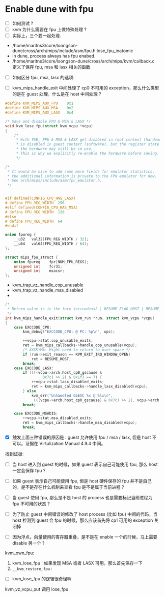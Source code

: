 # Enable dune with fpu

- [ ] 如何测试 ? 
- [ ] kvm 为什么需要在 fpu 上做特殊处理 ?
- [ ] 实际上，三个要一起处理.

- /home/maritns3/core/loongson-dune/cross/arch/mips/include/asm/fpu.h:lose_fpu_inatomic
- in dune, process always has fpu enabed.
- /home/maritns3/core/loongson-dune/cross/arch/mips/kvm/callback.c 定义了保存 fpu, msa 和 lasx 相关的函数

- [ ] 如何区分 fpu, msa, lasx 的选项:

- [ ] kvm_mips_handle_exit 中间处理了 cp0 不可用的 exception，那么什么类型的是在 guest 处理，什么是在 host 中间处理 ?

```c
#define KVM_MIPS_AUX_FPU	0x1
#define KVM_MIPS_AUX_MSA	0x2
#define KVM_MIPS_AUX_LASX	0x4

/* Save and disable FPU & MSA & LASX */
void kvm_lose_fpu(struct kvm_vcpu *vcpu)
{
	/*
	 * With T&E, FPU & MSA & LASX get disabled in root context (hardware) when it
	 * is disabled in guest context (software), but the register state in
	 * the hardware may still be in use.
	 * This is why we explicitly re-enable the hardware before saving.
	 */

/*
 * It would be nice to add some more fields for emulator statistics,
 * the additional information is private to the FPU emulator for now.
 * See arch/mips/include/asm/fpu_emulator.h.
 */


#if defined(CONFIG_CPU_HAS_LASX)
# define FPU_REG_WIDTH	256
#elif defined(CONFIG_CPU_HAS_MSA)
# define FPU_REG_WIDTH	128
#else
# define FPU_REG_WIDTH	64
#endif

union fpureg {
	__u32	val32[FPU_REG_WIDTH / 32];
	__u64	val64[FPU_REG_WIDTH / 64];
};

struct mips_fpu_struct {
	union fpureg	fpr[NUM_FPU_REGS];
	unsigned int	fcr31;
	unsigned int	msacsr;
};
```

- kvm_trap_vz_handle_cop_unusable
- kvm_trap_vz_handle_msa_disabled
- 

```c
/*
 * Return value is in the form (errcode<<2 | RESUME_FLAG_HOST | RESUME_FLAG_NV)
 */
int kvm_mips_handle_exit(struct kvm_run *run, struct kvm_vcpu *vcpu)
{
	case EXCCODE_CPU:
		kvm_debug("EXCCODE_CPU: @ PC: %p\n", opc);

		++vcpu->stat.cop_unusable_exits;
		ret = kvm_mips_callbacks->handle_cop_unusable(vcpu);
		/* XXXKYMA: Might need to return to user space */
		if (run->exit_reason == KVM_EXIT_IRQ_WINDOW_OPEN)
			ret = RESUME_HOST;
		break;
	case EXCCODE_LASX:
		if ((((vcpu->arch.host_cp0_gscause &
				 0x7c) >> 2) & 0x1f) == 7) {
			++vcpu->stat.lasx_disabled_exits;
			ret = kvm_mips_callbacks->handle_lasx_disabled(vcpu);
		} else
			kvm_err("Unhandled GSEXC %x @ %lx\n",
			 (((vcpu->arch.host_cp0_gscause) & 0x7c) >> 2), vcpu->arch.pc);
		break;

	case EXCCODE_MSADIS:
		++vcpu->stat.msa_disabled_exits;
		ret = kvm_mips_callbacks->handle_msa_disabled(vcpu);
		break;
```

- [x] 触发上面三种错误的原因是 : guest 允许使用 fpu / msa / lasx, 但是 host 不可以。证据在 Virtulization Manual 4.9.4 中间。

找到证据:
- [ ] 当 host 进入到 guest 的时候，如果 guest 表示自己可能使用 fpu, 那么 host 一定会保存 fpu ?
- [ ] 如果 guest 表示自己可能使用 fpu, 但是 host 硬件保存的 fpu 并不是自己的，是不是存在什么机制来查看 fpu 是不是属于当前进程 ?
- [ ] 当 guest 使用 fpu, 那么是不是 host 的 process 也是需要标记当前进程为 fpu 不可用的状态 ?
- [ ] 为了防止 guest 中间错误的修改了 host process (比如 fpu) 中间的代码，当 host 检测到 guest 会 fpu 的时候，那么应该首先将 cp1 可用的 exception 关闭掉

- [ ] 因为浮点，向量使用的寄存器重叠，是不是在 enable 一个的时候，马上需要 disable 另一个 ?

kvm_own_fpu:
1. kvm_lose_fpu : 如果发现 MSA 或者 LASX 可用，那么首先保存一下
2. `__kvm_restore_fpu` :

- [ ] kvm_lose_fpu 的逻辑很奇怪啊

kvm_vz_vcpu_put 调用 lose_fpu
